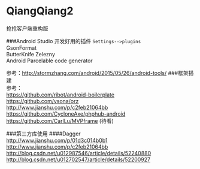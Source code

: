 # QiangQiang2
抢抢客户端重构版

###Android Studio 开发好用的插件
`Settings-->plugins`  
GsonFormat  
ButterKnife Zelezny  
Android Parcelable code generator

参考：http://stormzhang.com/android/2015/05/26/android-tools/
###框架搭建  
参考：  
https://github.com/ribot/android-boilerplate  
https://github.com/vsona/orz  
http://www.jianshu.com/p/c2feb21064bb  
https://github.com/CycloneAxe/phphub-android  
https://github.com/CarlLu/MVPframe  (待看)

###第三方库使用
####Dagger  
http://www.jianshu.com/p/01d3c014b0b1  
http://www.jianshu.com/p/c2feb21064bb  
http://blog.csdn.net/u012987546/article/details/52240880  
http://blog.csdn.net/u012702547/article/details/52200927
